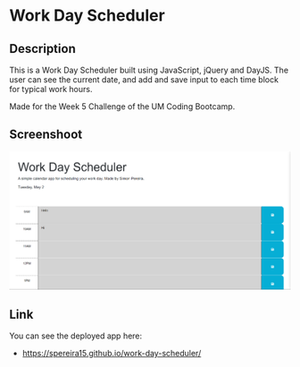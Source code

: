 # Work Day Scheduler

## Description

This is a Work Day Scheduler built using JavaScript, jQuery and DayJS. The user can see the current date, and add and save input to each time block for typical work hours.

Made for the Week 5 Challenge of the UM Coding Bootcamp.

## Screenshoot

![screenshot](assets/images/Screenshot.png)

## Link

You can see the deployed app here:

- https://spereira15.github.io/work-day-scheduler/

